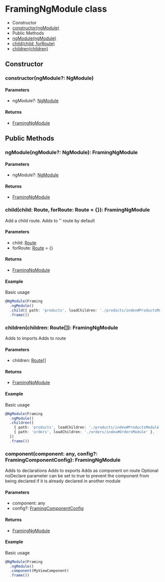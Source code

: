 # FramingNgModule class

* Constructor
 * [constructor(ngModule)](#constructorngmodule-ngmodule)
* Public Methods
 * [ngModule(ngModule)](#ngmodulengmodule-ngmodule-framingngmodule)
 * [child(child, forRoute)](#childchild-route-forroute-route---framingngmodule)
 * [children(children)](#childrenchildren-route-framingngmodule)
 

## Constructor



### constructor(ngModule?: NgModule)

#### Parameters

* ngModule?: [NgModule](https://angular.io/docs/ts/latest/api/core/index/NgModule-interface.html)

#### Returns

* [FramingNgModule](framing-ng-module-class.md)



## Public Methods



### ngModule(ngModule?: NgModule): FramingNgModule

#### Parameters

* ngModule?: [NgModule](https://angular.io/docs/ts/latest/api/core/index/NgModule-interface.html)

#### Returns

* [FramingNgModule](framing-ng-module-class.md)



### child(child: Route, forRoute: Route = {}): FramingNgModule

Add a child route. Adds to '' route by default

#### Parameters

* child: [Route](https://angular.io/docs/ts/latest/api/router/index/Route-interface.html)
* forRoute: [Route](https://angular.io/docs/ts/latest/api/router/index/Route-interface.html) = {}

#### Returns

* [FramingNgModule](framing-ng-module-class.md)

#### Example

Basic usage

```typescript
@NgModule(Framing
  .ngModule()
  .child({ path: 'products', loadChildren: './products/index#ProductsModule' })
  .frame())
 ```



### children(children: Route[]): FramingNgModule

Adds to imports
Adds to route

#### Parameters

* children: [Route](https://angular.io/docs/ts/latest/api/router/index/Route-interface.html)[]

#### Returns

* [FramingNgModule](framing-ng-module-class.md)

#### Example

Basic usage

```typescript
@NgModule(Framing
  .ngModule()
  .children([
    { path: 'products', loadChildren: './products/index#ProductsModule' },
    { path: 'orders', loadChildren: './orders/index#OrdersModule' },
  ])
  .frame())
 ```
 
 
 
 ### component(component: any, config?: FramingComponentConfig): FramingNgModule
 
Adds to declarations
Adds to exports
Adds as component on route
Optional noDeclare parameter can be set to true to prevent the component from being declared if it is already declared in another module

#### Parameters

* component: any
* config?: [FramingComponentConfig](framing-component-config-interface.md)

#### Returns

* [FramingNgModule](framing-ng-module-class.md)

#### Example

Basic usage

```typescript
@NgModule(Framing
  .ngModule()
  .component(MyViewComponent)
  .frame())
 ```
